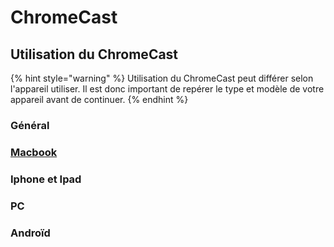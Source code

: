 # ChromeCast

## Utilisation du ChromeCast

{% hint style="warning" %}
Utilisation du ChromeCast peut différer selon l'appareil utiliser. Il est donc important de repérer le type et modèle de votre appareil avant de continuer.
{% endhint %}

### Général

### [Macbook](macbook.md)

### Iphone et Ipad

### PC

### Androïd

